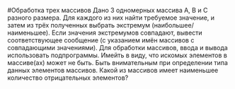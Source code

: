 #Обработка трех массивов 
Дано 3 одномерных массива A, B и C разного размера. Для каждого из них найти требуемое значение, и затем из трёх полученных выбрать экстремум (наибольшее/наименьшее). Если значения экстремумов совпадают, вывести соответствующее сообщение (с указанием имён массивов с совпадающими значениями). Для обработки массивов, ввода и вывода использовать подпрограммы. Имейть в виду, что искомых элементов в массиве(ах) может не быть. Быть внимательным при определении типа данных элементов массивов.
Какой из массивов имеет наименьшее количество отрицательных элементов?
